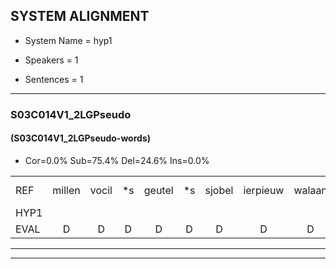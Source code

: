 
## SYSTEM ALIGNMENT

- System Name = hyp1

- Speakers = 1

- Sentences = 1

---

### S03C014V1_2LGPseudo

#### (S03C014V1_2LGPseudo-words)

- Cor=0.0%	Sub=75.4%	Del=24.6%	Ins=0.0%

|  |  |  |  |  |  |  |  |  |  |  |  |  |  |  |  |  |  |  |  |  |  |  |  |  |  |  |  |  |  |  |  |  |  |  |  |  |  |  |  |  |  |  |  |  |  |  |  |  |  |  |  |  |  |  |  |  |  |  |  |  |  |  |  |  |  |
|:--- |:---:|:---:|:---:|:---:|:---:|:---:|:---:|:---:|:---:|:---:|:---:|:---:|:---:|:---:|:---:|:---:|:---:|:---:|:---:|:---:|:---:|:---:|:---:|:---:|:---:|:---:|:---:|:---:|:---:|:---:|:---:|:---:|:---:|:---:|:---:|:---:|:---:|:---:|:---:|:---:|:---:|:---:|:---:|:---:|:---:|:---:|:---:|:---:|:---:|:---:|:---:|:---:|:---:|:---:|:---:|:---:|:---:|:---:|:---:|:---:|:---:|:---:|:---:|:---:|:---:|
| REF | millen | vocil | *s | geutel | *s | sjobel | ierpieuw | walaan | erke | * | haweel | saarweng | gevicht | eemde | *s | bepoud | *s | orstalk | *s | veten*(vetten) | *s | gefouw | vurpaand | nizung | fiewon | * | kneurem | vawaai | *s | strellen | zwieten*(zweten) | *s | foetbans | oonste | * | muider | *s | grijnken | *s | schielstaug | *s | prilsood | *s | vloender | *s | milste | *s | veurder | * | *s | kloeien | ulen | *s | orponk | *s | schodig | ijpo | menuur | *s | spreikje | *s | hiffreeuw | * | *s | wooien |
| HYP1 |  |  |  |  |  |  |  |  |  |  |  |  |  |  |  |  | melan | houe | ut | eu | jr | j | la | r | g | gan | wi | kaarwin | uhm | uh | ta | rtalk | gika | val | r | par | uh | e | fawa | e | wee | fot | pa | onta | m | maar | ar | u | i | vloder | beer | te | eer | koi | um | or | un | uki | epa | memeur | ru | geef | re | oal | a |
| EVAL | D | D | D | D | D | D | D | D | D | D | D | D | D | D | D | D | S | S | S | S | S | S | S | S | S | S | S | S | S | S | S | S | S | S | S | S | S | S | S | S | S | S | S | S | S | S | S | S | S | S | S | S | S | S | S | S | S | S | S | S | S | S | S | S | S |
---

---
